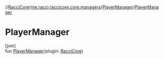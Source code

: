 //[RacciCore](../../../index.md)/[me.racci.raccicore.core.managers](../index.md)/[PlayerManager](index.md)/[PlayerManager](-player-manager.md)

# PlayerManager

[jvm]\
fun [PlayerManager](-player-manager.md)(plugin: [RacciCore](../../me.racci.raccicore.core/-racci-core/index.md))
